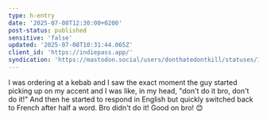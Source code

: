```yaml
---
type: h-entry
date: '2025-07-08T12:30:00+0200'
post-status: published
sensitive: 'false'
updated: '2025-07-08T10:31:44.065Z'
client_id: 'https://indiepass.app/'
syndication: 'https://mastodon.social/users/donthatedontkill/statuses/114817151290117171'
---
```

I was ordering at a kebab and I saw the exact moment the guy started picking up on my accent and I was like, in my head, "don't do it bro, don't do it!" And then he started to respond in English but quickly switched back to French after half a word. Bro didn't do it! Good on bro! 😊
